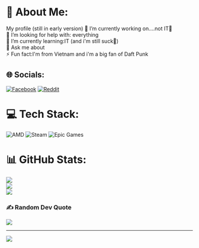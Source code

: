 # 💫 About Me:
My profile (still in early version)
🔭 I’m currently working on....not IT🐧<br>🤝 I’m looking for help with: everything<br>🌱 I’m currently learning:IT (and i'm still suck🐧)<br>💬 Ask me about<br>⚡ Fun fact:I'm from Vietnam and i'm a big fan of Daft Punk


## 🌐 Socials:
[![Facebook](https://img.shields.io/badge/Facebook-%231877F2.svg?logo=Facebook&logoColor=white)](https://facebook.com/https://www.facebook.com/vision.crizz.7) [![Reddit](https://img.shields.io/badge/Reddit-%23FF4500.svg?logo=Reddit&logoColor=white)](https://reddit.com/user/u/Saturday-716) 

# 💻 Tech Stack:
![AMD](https://img.shields.io/badge/AMD-%23000000.svg?style=for-the-badge&logo=amd&logoColor=white) ![Steam](https://img.shields.io/badge/steam-%23000000.svg?style=for-the-badge&logo=steam&logoColor=white) ![Epic Games](https://img.shields.io/badge/epicgames-%23313131.svg?style=for-the-badge&logo=epicgames&logoColor=white)
# 📊 GitHub Stats:
![](https://github-readme-stats.vercel.app/api?username=VisionCrizzal&theme=ambient_gradient&hide_border=false&include_all_commits=false&count_private=false)<br/>
![](https://nirzak-streak-stats.vercel.app/?user=VisionCrizzal&theme=ambient_gradient&hide_border=false)<br/>
![](https://github-readme-stats.vercel.app/api/top-langs/?username=VisionCrizzal&theme=ambient_gradient&hide_border=false&include_all_commits=false&count_private=false&layout=compact)

### ✍️ Random Dev Quote
![](https://quotes-github-readme.vercel.app/api?type=vetical&theme=light)

---
[![](https://visitcount.itsvg.in/api?id=VisionCrizzal&icon=0&color=1)](https://visitcount.itsvg.in)

<!-- Proudly created with GPRM ( https://gprm.itsvg.in ) -->
